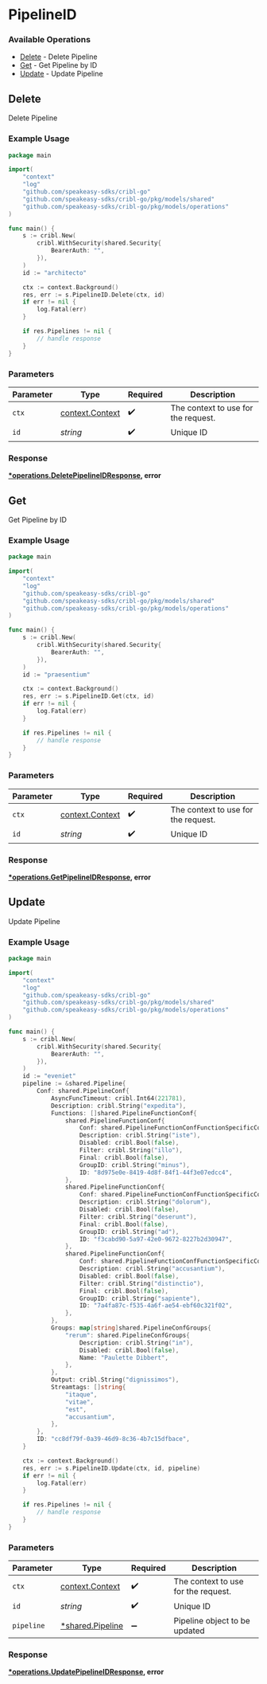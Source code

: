 # PipelineID

### Available Operations

* [Delete](#delete) - Delete Pipeline
* [Get](#get) - Get Pipeline by ID
* [Update](#update) - Update Pipeline

## Delete

Delete Pipeline

### Example Usage

```go
package main

import(
	"context"
	"log"
	"github.com/speakeasy-sdks/cribl-go"
	"github.com/speakeasy-sdks/cribl-go/pkg/models/shared"
	"github.com/speakeasy-sdks/cribl-go/pkg/models/operations"
)

func main() {
    s := cribl.New(
        cribl.WithSecurity(shared.Security{
            BearerAuth: "",
        }),
    )
    id := "architecto"

    ctx := context.Background()
    res, err := s.PipelineID.Delete(ctx, id)
    if err != nil {
        log.Fatal(err)
    }

    if res.Pipelines != nil {
        // handle response
    }
}
```

### Parameters

| Parameter                                             | Type                                                  | Required                                              | Description                                           |
| ----------------------------------------------------- | ----------------------------------------------------- | ----------------------------------------------------- | ----------------------------------------------------- |
| `ctx`                                                 | [context.Context](https://pkg.go.dev/context#Context) | :heavy_check_mark:                                    | The context to use for the request.                   |
| `id`                                                  | *string*                                              | :heavy_check_mark:                                    | Unique ID                                             |


### Response

**[*operations.DeletePipelineIDResponse](../../models/operations/deletepipelineidresponse.md), error**


## Get

Get Pipeline by ID

### Example Usage

```go
package main

import(
	"context"
	"log"
	"github.com/speakeasy-sdks/cribl-go"
	"github.com/speakeasy-sdks/cribl-go/pkg/models/shared"
	"github.com/speakeasy-sdks/cribl-go/pkg/models/operations"
)

func main() {
    s := cribl.New(
        cribl.WithSecurity(shared.Security{
            BearerAuth: "",
        }),
    )
    id := "praesentium"

    ctx := context.Background()
    res, err := s.PipelineID.Get(ctx, id)
    if err != nil {
        log.Fatal(err)
    }

    if res.Pipelines != nil {
        // handle response
    }
}
```

### Parameters

| Parameter                                             | Type                                                  | Required                                              | Description                                           |
| ----------------------------------------------------- | ----------------------------------------------------- | ----------------------------------------------------- | ----------------------------------------------------- |
| `ctx`                                                 | [context.Context](https://pkg.go.dev/context#Context) | :heavy_check_mark:                                    | The context to use for the request.                   |
| `id`                                                  | *string*                                              | :heavy_check_mark:                                    | Unique ID                                             |


### Response

**[*operations.GetPipelineIDResponse](../../models/operations/getpipelineidresponse.md), error**


## Update

Update Pipeline

### Example Usage

```go
package main

import(
	"context"
	"log"
	"github.com/speakeasy-sdks/cribl-go"
	"github.com/speakeasy-sdks/cribl-go/pkg/models/shared"
	"github.com/speakeasy-sdks/cribl-go/pkg/models/operations"
)

func main() {
    s := cribl.New(
        cribl.WithSecurity(shared.Security{
            BearerAuth: "",
        }),
    )
    id := "eveniet"
    pipeline := &shared.Pipeline{
        Conf: shared.PipelineConf{
            AsyncFuncTimeout: cribl.Int64(221781),
            Description: cribl.String("expedita"),
            Functions: []shared.PipelineFunctionConf{
                shared.PipelineFunctionConf{
                    Conf: shared.PipelineFunctionConfFunctionSpecificConfigs{},
                    Description: cribl.String("iste"),
                    Disabled: cribl.Bool(false),
                    Filter: cribl.String("illo"),
                    Final: cribl.Bool(false),
                    GroupID: cribl.String("minus"),
                    ID: "8d975e0e-8419-4d8f-84f1-44f3e07edcc4",
                },
                shared.PipelineFunctionConf{
                    Conf: shared.PipelineFunctionConfFunctionSpecificConfigs{},
                    Description: cribl.String("dolorum"),
                    Disabled: cribl.Bool(false),
                    Filter: cribl.String("deserunt"),
                    Final: cribl.Bool(false),
                    GroupID: cribl.String("ad"),
                    ID: "f3cabd90-5a97-42e0-9672-8227b2d30947",
                },
                shared.PipelineFunctionConf{
                    Conf: shared.PipelineFunctionConfFunctionSpecificConfigs{},
                    Description: cribl.String("accusantium"),
                    Disabled: cribl.Bool(false),
                    Filter: cribl.String("distinctio"),
                    Final: cribl.Bool(false),
                    GroupID: cribl.String("sapiente"),
                    ID: "7a4fa87c-f535-4a6f-ae54-ebf60c321f02",
                },
            },
            Groups: map[string]shared.PipelineConfGroups{
                "rerum": shared.PipelineConfGroups{
                    Description: cribl.String("in"),
                    Disabled: cribl.Bool(false),
                    Name: "Paulette Dibbert",
                },
            },
            Output: cribl.String("dignissimos"),
            Streamtags: []string{
                "itaque",
                "vitae",
                "est",
                "accusantium",
            },
        },
        ID: "cc8df79f-0a39-46d9-8c36-4b7c15dfbace",
    }

    ctx := context.Background()
    res, err := s.PipelineID.Update(ctx, id, pipeline)
    if err != nil {
        log.Fatal(err)
    }

    if res.Pipelines != nil {
        // handle response
    }
}
```

### Parameters

| Parameter                                             | Type                                                  | Required                                              | Description                                           |
| ----------------------------------------------------- | ----------------------------------------------------- | ----------------------------------------------------- | ----------------------------------------------------- |
| `ctx`                                                 | [context.Context](https://pkg.go.dev/context#Context) | :heavy_check_mark:                                    | The context to use for the request.                   |
| `id`                                                  | *string*                                              | :heavy_check_mark:                                    | Unique ID                                             |
| `pipeline`                                            | [*shared.Pipeline](../../models/shared/pipeline.md)   | :heavy_minus_sign:                                    | Pipeline object to be updated                         |


### Response

**[*operations.UpdatePipelineIDResponse](../../models/operations/updatepipelineidresponse.md), error**

